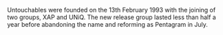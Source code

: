 Untouchables were founded on the 13th February 1993 with the joining of two groups, XAP and UNiQ. The new release group lasted less than half a year before abandoning the name and reforming as Pentagram in July.
